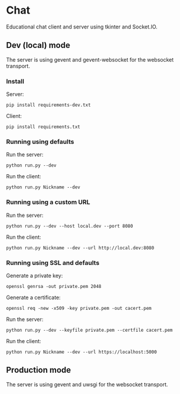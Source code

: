 # Chat

Educational chat client and server using tkinter and Socket.IO.

## Dev (local) mode

The server is using gevent and gevent-websocket for the websocket transport.

### Install

Server:

```
pip install requirements-dev.txt
```

Client:

```
pip install requirements.txt
```

### Running using defaults

Run the server:

```
python run.py --dev
```
Run the client:

```
python run.py Nickname --dev
```

### Running using a custom URL

Run the server:

```
python run.py --dev --host local.dev --port 8080
```

Run the client:

```
python run.py Nickname --dev --url http://local.dev:8080
```

### Running using SSL and defaults

Generate a private key:

```
openssl genrsa -out private.pem 2048
```

Generate a certificate:

```
openssl req -new -x509 -key private.pem -out cacert.pem
```

Run the server:

```
python run.py --dev --keyfile private.pem --certfile cacert.pem
```

Run the client:

```
python run.py Nickname --dev --url https://localhost:5000
```

## Production mode

The server is using gevent and uwsgi for the websocket transport.